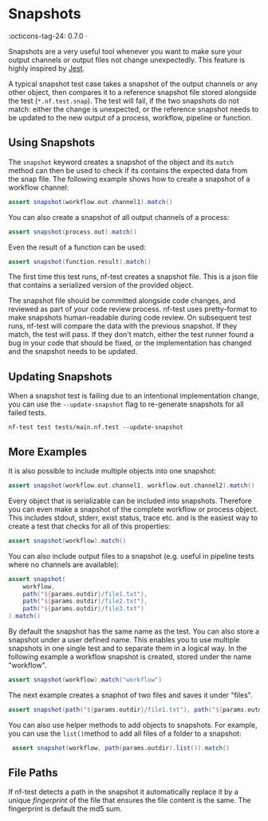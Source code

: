 # Snapshots
:octicons-tag-24: 0.7.0 ·

Snapshots are a very useful tool whenever you want to make sure your output channels or output files not change unexpectedly. This feature is highly inspired by [Jest](https://jestjs.io/).

A typical snapshot test case takes a snapshot of the output channels or any other object, then compares it to a reference snapshot file stored alongside the test (`*.nf.test.snap`). The test will fail, if the two snapshots do not match: either the change is unexpected, or the reference snapshot needs to be updated to the new output of a process, workflow, pipeline or function.


## Using Snapshots

The `snapshot` keyword creates a snapshot of the object and its `match` method can then be used to check if its contains the expected data from the snap file. The following example shows how to create a snapshot of a workflow channel:

```Groovy
assert snapshot(workflow.out.channel1).match()
```

You can also create a snapshot of all output channels of a process:

```Groovy
assert snapshot(process.out).match()
```

Even the result of a function can be used:

```Groovy
assert snapshot(function.result).match()
```

The first time this test runs, nf-test creates a snapshot file. This is a json file that contains a serialized version of the provided object.

The snapshot file should be committed alongside code changes, and reviewed as part of your code review process. nf-test uses pretty-format to make snapshots human-readable during code review. On subsequent test runs, nf-test will compare the data with the previous snapshot. If they match, the test will pass. If they don't match, either the test runner found a bug in your code that should be fixed, or the implementation has changed and the snapshot needs to be updated.

## Updating Snapshots

When a snapshot test is failing due to an intentional implementation change, you can use the `--update-snapshot` flag to re-generate snapshots for all failed tests.

```
nf-test test tests/main.nf.test --update-snapshot
```

## More Examples

It is also possible to include multiple objects into one snapshot:

```Groovy
assert snapshot(workflow.out.channel1, workflow.out.channel2).match()
```

Every object that is serializable can be included into snapshots. Therefore you can even make a snapshot of the complete workflow or process object. This includes stdout, stderr, exist status, trace etc.  and is the easiest way to create a test that checks for all of this properties:

```Groovy
assert snapshot(workflow).match()
```

You can also include output files to a snapshot (e.g. useful in pipeline tests where no channels are available):

```Groovy
assert snapshot(
    workflow,
    path("${params.outdir}/file1.txt"),
    path("${params.outdir}/file2.txt"),
    path("${params.outdir}/file3.txt")
).match()
```

By default the snapshot has the same name as the test. You can also store a snapshot under a user defined name. This enables you to use multiple snapshots in one single test and to separate them in a logical way. In the following example a workflow snapshot is created, stored under the name "workflow".

```Groovy
assert snapshot(workflow).match("workflow")
```

The next example creates a snaphot of two files and saves it under "files".

```Groovy
assert snapshot(path("${params.outdir}/file1.txt"), path("${params.outdir}/file2.txt")).match("files")
```

You can also use helper methods to add objects to snapshots. For example, you can use the `list()`method to add all files of a folder to a snapshot:

```Groovy
 assert snapshot(workflow, path(params.outdir).list()).match()
```

## File Paths

If nf-test detects a path in the snapshot it automatically replace it by a unique *fingerprint* of the file that ensures the file content is the same. The fingerprint is default the md5 sum.
